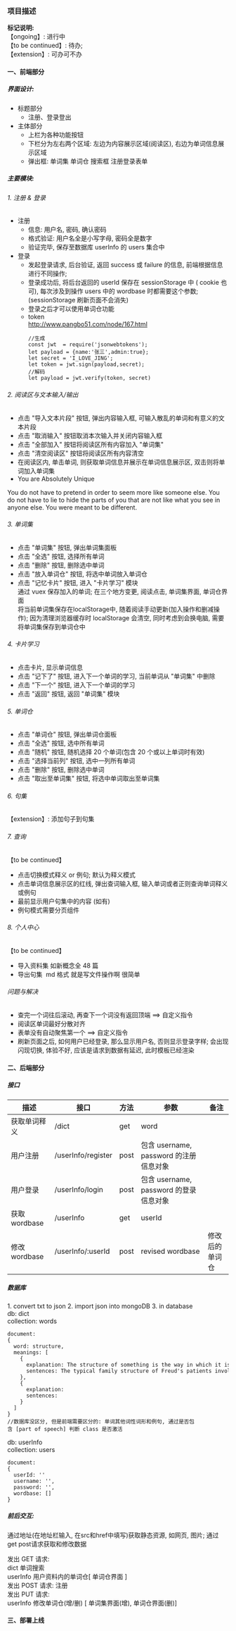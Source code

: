### 项目描述

**标记说明:**  
【ongoing】: 进行中  
【to be continued】: 待办;   
【extension】: 可办可不办     

#### 一、前端部分
##### 界面设计:
- 标题部分
  - 注册、登录登出
- 主体部分
  - 上栏为各种功能按钮  
  - 下栏分为左右两个区域: 左边为内容展示区域(阅读区), 右边为单词信息展示区域  
  - 弹出框: 单词集 单词仓 搜索框 注册登录表单

##### 主要模块:
###### 1. 注册 & 登录
- 注册
   - 信息: 用户名, 密码, 确认密码
   - 格式验证: 用户名全是小写字母, 密码全是数字
   - 验证完毕, 保存至数据库 userInfo 的 users 集合中
- 登录
   - 发起登录请求, 后台验证, 返回 success 或 failure 的信息, 前端根据信息进行不同操作; 
   - 登录成功后, 将后台返回的 userId 保存在 sessionStorage 中 ( cookie 也可), 每次涉及到操作 users 中的 wordbase 时都需要这个参数; (sessionStorage 刷新页面不会消失)
   - 登录之后才可以使用单词仓功能
   - token  
     http://www.pangbo51.com/node/167.html  
     ```
     //生成
     const jwt  = require('jsonwebtokens');
     let payload = {name:'张三',admin:true};
     let secret = 'I_LOVE_JING';
     let token = jwt.sign(payload,secret); 
     //解码
     let payload = jwt.verify(token, secret)
     ```

###### 2. 阅读区与文本输入/输出
- 点击 "导入文本片段" 按钮, 弹出内容输入框, 可输入散乱的单词和有意义的文本片段
- 点击 "取消输入" 按钮取消本次输入并关闭内容输入框
- 点击 "全部加入" 按钮将阅读区所有内容加入 "单词集"
- 点击 "清空阅读区" 按钮将阅读区所有内容清空
- 在阅读区内, 单击单词, 则获取单词信息并展示在单词信息展示区, 双击则将单词加入单词集 
- You are Absolutely Unique

You do not have to pretend in order to seem more like someone else. You do not have to lie to hide the parts of you that are not like what you see in anyone else. You were meant to be different.

###### 3. 单词集
- 点击 "单词集" 按钮, 弹出单词集面板
- 点击 "全选" 按钮, 选择所有单词
- 点击 "删除" 按钮, 删除选中单词
- 点击 "放入单词仓" 按钮, 将选中单词放入单词仓
- 点击 "记忆卡片" 按钮, 进入 "卡片学习" 模块  
通过 vuex 保存加入的单词; 在三个地方变更, 阅读点击, 单词集界面, 单词仓界面  
将当前单词集保存在localStorage中, 随着阅读手动更新(加入操作和删减操作); 因为清理浏览器缓存时 localStorage 会清空, 同时考虑到会换电脑, 需要将单词集保存到单词仓中  

###### 4. 卡片学习
- 点击卡片, 显示单词信息
- 点击 "记下了" 按钮, 进入下一个单词的学习, 当前单词从 "单词集" 中删除
- 点击 "下一个" 按钮, 进入下一个单词的学习
- 点击 "返回" 按钮, 返回 "单词集" 模块 

###### 5. 单词仓
- 点击 "单词仓" 按钮, 弹出单词仓面板
- 点击 "全选" 按钮, 选中所有单词
- 点击 "随机" 按钮, 随机选择 20 个单词(包含 20 个或以上单词时有效)
- 点击 "选择当前列" 按钮, 选中一列所有单词
- 点击 "删除" 按钮, 删除选中单词
- 点击 "取出至单词集" 按钮, 将选中单词取出至单词集

###### 6. 句集  
【extension】: 添加句子到句集  

###### 7. 查询
【to be continued】  
- 点击切换模式释义 or 例句; 默认为释义模式
- 点击单词信息展示区的红线, 弹出查词输入框, 输入单词或者正则查询单词释义或例句
- 最前显示用户句集中的内容 (如有)
- 例句模式需要分页组件 

<!-- 三处查词: 阅读区单击查词; 搜索框搜索查词; 记忆卡点击查询 (点击正面单词页, 则显示背面释义页  )
(第一二个查询是共用的, 第三个是单独的, 不过有背景模糊, 做到一起就可以, 把处理函数放在父组件里)  
【extension】查词需要优化, 因为如果有变形, 比如三单, 就查不到, 那么就考虑规则变形, 去掉后面两位, 进行模糊查询   -->

###### 8. 个人中心
【to be continued】
- 导入资料集 如新概念全 48 篇
- 导出句集  md 格式 就是写文件操作啊 很简单

<!-- 手机版方案  
注册登录放在最前面 如黑马后台那样  
使用 tabbar 和路由: reading, search, wordCollection, wordBase  
例句模式使用下拉加载更多  
这些都是做过的功能 要学会利用起来 整合到一个项目里  
不要想着开新项目 先把能做的做了再说 -->

<!-- 为什么回害怕没有"难题"呢? 为什么没有遇到难题呢? 是因为没有深入, 没有纠缠细节...一旦仔细抠, 问题不就来了...哈哈哈哈
难点不一定要是界面的啊 比如单词的处理 从判断换行 到人工加换行 两种情况合一
又比如加入单词集 单个单词加入 和数组加入 最开始也是判断 后来使用递归
只要是自己觉得惊喜巧妙突破了当时的自己都可以说一说 有些问题不一定要说的多好 毕竟初学者
想想这个项目的特色 其实就是文章/单词的查询与处理 -->


###### 问题与解决
 
- 查完一个词往后滚动, 再查下一个词没有返回顶端 ==> 自定义指令
- 阅读区单词最好分散对齐  
- 表单没有自动聚焦第一个 ==> 自定义指令
- 刷新页面之后, 如何用户已经登录, 那么显示用户名, 否则显示登录字样; 会出现闪现切换, 体验不好, 应该是请求到数据有延迟, 此时模板已经渲染



#### 二、后端部分
##### 接口

|  描述         | 接口       |  方法 |  参数  | 备注  |
|  ------------| --------  |----  |----     |----  |
| 获取单词释义   | /dict     |get   |word     | |
| 用户注册      | /userInfo/register |post |包含 username, password 的注册信息对象 | |
| 用户登录      | /userInfo/login |post |包含 username, password 的登录信息对象 | |
| 获取 wordbase | /userInfo |get  | userId | |
| 修改 wordbase | /userInfo/:userId |post | revised wordbase | 修改后的单词仓|

##### 数据库
1. convert txt to json
2. import json into mongoDB
3. in database  
db: dict  
collection: words  
```
document:
{
  word: structure,
  meanings: [
    {
      explanation: The structure of something is the way in which it is made, built, or organized. 
      sentences: The typical family structure of Freud's patients involved two parents and two children.
    },
    {
      explanation:
      sentences: 
    }
  ]
}
//数据库没区分, 但是前端需要区分的: 单词其他词性词形和例句, 通过是否包含 [part of speech] 判断 class 是否激活  
```
db: userInfo  
collection: users
```
document:
{
  userId: ''
  username: '',
  password: '',
  wordbase: []
}
```

##### 前后交互:
通过地址(在地址栏输入, 在src和href中填写)获取静态资源, 如网页, 图片; 通过get post请求获取和修改数据  
 
发出 GET 请求:   
dict 单词搜索  
userInfo 用户资料内的单词仓[ 单词仓界面 ]  
发出 POST 请求: 注册  
发出 PUT 请求:   
userInfo 修改单词仓(增/删) [ 单词集界面(增), 单词仓界面(删)]  


#### 三、部署上线